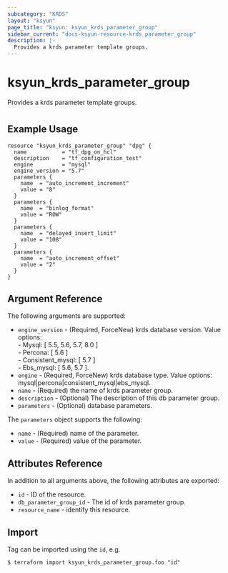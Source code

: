 ```yaml
---
subcategory: "KRDS"
layout: "ksyun"
page_title: "ksyun: ksyun_krds_parameter_group"
sidebar_current: "docs-ksyun-resource-krds_parameter_group"
description: |-
  Provides a krds parameter template groups.
---
```


# ksyun_krds_parameter_group

Provides a krds parameter template groups.

#

## Example Usage

```hcl
resource "ksyun_krds_parameter_group" "dpg" {
  name           = "tf_dpg_on_hcl"
  description    = "tf_configuration_test"
  engine         = "mysql"
  engine_version = "5.7"
  parameters {
    name  = "auto_increment_increment"
    value = "8"
  }
  parameters {
    name  = "binlog_format"
    value = "ROW"
  }
  parameters {
    name  = "delayed_insert_limit"
    value = "108"
  }
  parameters {
    name  = "auto_increment_offset"
    value = "2"
  }
}
```

## Argument Reference

The following arguments are supported:

* `engine_version` - (Required, ForceNew) krds database version. Value options:<br> - Mysql: [ 5.5, 5.6, 5.7, 8.0 ] <br> - Percona: [ 5.6 ] <br> - Consistent_mysql: [ 5.7 ] <br> - Ebs_mysql: [ 5.6, 5.7 ].
* `engine` - (Required, ForceNew) krds database type. Value options: mysql|percona|consistent_mysql|ebs_mysql.
* `name` - (Required) the name of krds parameter group.
* `description` - (Optional) The description of this db parameter group.
* `parameters` - (Optional) database parameters.

The `parameters` object supports the following:

* `name` - (Required) name of the parameter.
* `value` - (Required) value of the parameter.

## Attributes Reference

In addition to all arguments above, the following attributes are exported:

* `id` - ID of the resource.
* `db_parameter_group_id` - The id of krds parameter group.
* `resource_name` - identify this resource.


## Import

Tag can be imported using the `id`, e.g.

```
$ terraform import ksyun_krds_parameter_group.foo "id"
```

